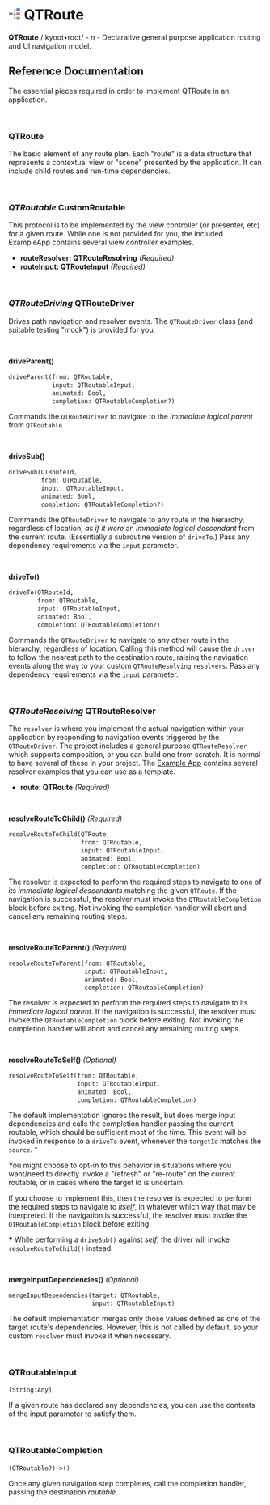 # ![kyoot-root](icon.png) QTRoute

**QTRoute** /'kyoot•root/ - *n* - Declarative general purpose application routing and UI navigation model.

## Reference Documentation

The essential pieces required in order to implement QTRoute in an application.

<br />

### QTRoute

The basic element of any route plan. Each "route" is a data structure that represents a contextual view
or "scene" presented by the application. It can include child routes and run-time dependencies.

<br />

### *QTRoutable* CustomRoutable

This protocol is to be implemented by the view controller (or presenter, etc) for a given route. While one
is not provided for you, the included ExampleApp contains several view controller examples.

 - **routeResolver: QTRouteResolving** *(Required)*
 - **routeInput: QTRouteInput** *(Required)*

<br />

### *QTRouteDriving* QTRouteDriver

Drives path navigation and resolver events. The `QTRouteDriver` class (and suitable testing "mock") is provided for you.

<br />

**driveParent()**

```
driveParent(from: QTRoutable,
            input: QTRoutableInput,
            animated: Bool,
            completion: QTRoutableCompletion?)
```

Commands the `QTRouteDriver` to navigate to the *immediate logical parent* from `QTRoutable`.

<br />

**driveSub()**

```
driveSub(QTRouteId,
         from: QTRoutable,
         input: QTRoutableInput,
         animated: Bool,
         completion: QTRoutableCompletion?)
```
Commands the `QTRouteDriver` to navigate to any route in the hierarchy, regardless of location, *as if it were*
an *immediate logical descendant* from the current route. (Essentially a subroutine version of `driveTo`.) Pass
any dependency requirements via the `input` parameter.

<br />

**driveTo()**

```
driveTo(QTRouteId,
        from: QTRoutable,
        input: QTRoutableInput,
        animated: Bool,
        completion: QTRoutableCompletion?)
```
Commands the `QTRouteDriver` to navigate to any other route in the hierarchy, regardless of location.
Calling this method will cause the `driver` to follow the nearest path to the destination route, raising the
navigation events along the way to your custom `QTRouteResolving` `resolvers`. Pass any dependency
requirements via the `input` parameter.

<br />

### *QTRouteResolving* QTRouteResolver

The `resolver` is where you implement the actual navigation within your application by responding
to navigation events triggered by the `QTRouteDriver`. The project includes a general purpose
`QTRouteResolver` which supports composition, or you can build one from scratch. It is normal to
have several of these in your project. The [Example App](https://github.com/quickthyme/qtroute-example-ios)
contains several resolver examples that you can use as a template.

 - **route: QTRoute** *(Required)*

<br />

**resolveRouteToChild()** *(Required)*

```
resolveRouteToChild(QTRoute,
                    from: QTRoutable,
                    input: QTRoutableInput,
                    animated: Bool,
                    completion: QTRoutableCompletion)
```
The resolver is expected to perform the required steps to navigate to one of its *immediate logical
descendants* matching the given `QTRoute`. If the navigation is successful, the resolver must invoke
the `QTRoutableCompletion` block before exiting. Not invoking the completion handler will abort and
cancel any remaining routing steps.

<br />

**resolveRouteToParent()** *(Required)*

```
resolveRouteToParent(from: QTRoutable,
                     input: QTRoutableInput,
                     animated: Bool,
                     completion: QTRoutableCompletion)
```
The resolver is expected to perform the required steps to navigate to its *immediate logical parent*. If the
navigation is successful, the resolver must invoke the `QTRoutableCompletion` block before exiting. Not
invoking the completion handler will abort and cancel any remaining routing steps.

<br />

**resolveRouteToSelf()** *(Optional)*

```
resolveRouteToSelf(from: QTRoutable,
                   input: QTRoutableInput,
                   animated: Bool,
                   completion: QTRoutableCompletion)
```
The default implementation ignores the result, but does merge input dependencies and calls the completion
handler passing the current routable, which should be sufficient most of the time. This event will be invoked
in response to a `driveTo` event, whenever the `targetId` matches the `source`. †

You might choose to opt-in to this behavior in situations where you want/need to directly invoke
a "refresh" or "re-route" on the current routable, or in cases where the target Id is uncertain.

If you choose to implement this, then the resolver is expected to perform the required steps to navigate
to *itself*, in whatever which way that may be interpreted. If the navigation is successful, the resolver must
invoke the `QTRoutableCompletion` block before exiting.

**†** While performing a `driveSub()` against *self*, the driver will invoke `resolveRouteToChild()` instead.

<br />

**mergeInputDependencies()** *(Optional)*

```
mergeInputDependencies(target: QTRoutable,
                       input: QTRoutableInput)
```
The default implementation merges only those values defined as one of the target route's dependencies.
However, this is not called by default, so your custom `resolver` must invoke it when necessary.

<br />

### QTRoutableInput

```
[String:Any]
```
If a given route has declared any dependencies, you can use the contents of the input parameter to satisfy them.

<br />

### QTRoutableCompletion

```
(QTRoutable?)->()
```
Once any given navigation step completes, call the completion handler, passing the destination *routable*.
